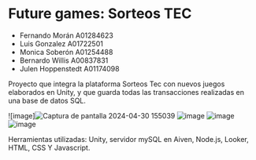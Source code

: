 # Future games: Sorteos TEC

* Fernando Morán A01284623
* Luis Gonzalez A01722501
* Monica Soberón A01254488
* Bernardo Willis A00837831
* Julen Hoppenstedt A01174098

Proyecto que integra la plataforma Sorteos Tec con nuevos juegos elaborados en Unity, y que guarda todas las transacciones realizadas en una base de datos SQL.


![image]![Captura de pantalla 2024-04-30 155039](https://github.com/JulenHopp/clonePaginaWebSorteosTec/assets/122712372/aa237abc-4aef-40c8-9e61-13b01300515d)
![image](https://github.com/JulenHopp/clonePaginaWebSorteosTec/assets/122712372/4a576a38-bb9b-47df-b50b-59731cc6ea59)
![image](https://github.com/JulenHopp/clonePaginaWebSorteosTec/assets/122712372/d3cc8930-cabf-45b5-9d49-548cd554648a)
![image](https://github.com/JulenHopp/clonePaginaWebSorteosTec/assets/122712372/66f4cefe-b2d3-45b5-b458-845d4f5b1a09)

Herramientas utilizadas: Unity, servidor mySQL en Aiven, Node.js, Looker, HTML, CSS Y Javascript.
